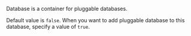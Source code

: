 Database is a container for pluggable databases.

Default value is `false`. When you want to add pluggable database to this database, specify a value of `true`.
